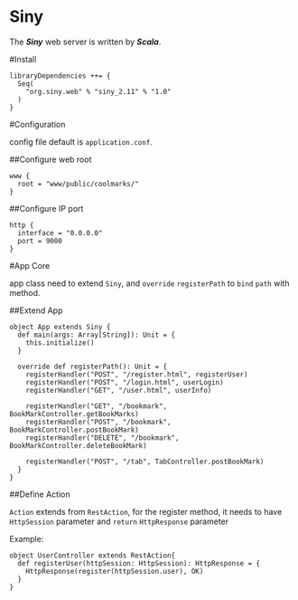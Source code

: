 # Siny
The ***Siny*** web server is written by ***Scala***.

#Install

```
libraryDependencies ++= {
  Seq(
    "org.siny.web" % "siny_2.11" % "1.0"
  )
}
```

#Configuration

config file default is `application.conf`.

##Configure web root

```
www {
  root = "www/public/coolmarks/"
}
```

##Configure IP port

```
http {
  interface = "0.0.0.0"
  port = 9000
}
```

#App Core

app class need to extend `Siny`, and `override` `registerPath` to `bind` `path` with method.

##Extend App

```
object App extends Siny {
  def main(args: Array[String]): Unit = {
    this.initialize()
  }

  override def registerPath(): Unit = {
    registerHandler("POST", "/register.html", registerUser)
    registerHandler("POST", "/login.html", userLogin)
    registerHandler("GET", "/user.html", userInfo)

    registerHandler("GET", "/bookmark", BookMarkController.getBookMarks)
    registerHandler("POST", "/bookmark", BookMarkController.postBookMark)
    registerHandler("DELETE", "/bookmark", BookMarkController.deleteBookMark)

    registerHandler("POST", "/tab", TabController.postBookMark)
  }
}
```

##Define Action

`Action` extends from `RestAction`, for the register method, it needs to have `HttpSession` parameter
and `return` `HttpResponse` parameter

Example:

```
object UserController extends RestAction{
  def registerUser(httpSession: HttpSession): HttpResponse = {
    HttpResponse(register(httpSession.user), OK)
  }
}
```

